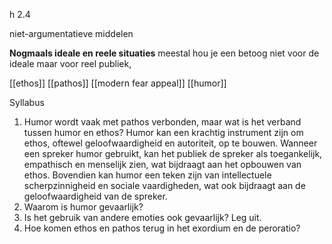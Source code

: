 h 2.4

niet-argumentatieve middelen

**Nogmaals ideale en reele situaties**
meestal hou je een betoog niet voor de ideale maar voor reel publiek,  

[[ethos]]
[[pathos]]
[[modern fear appeal]]
[[humor]]


Syllabus

1. Humor wordt vaak met pathos verbonden, maar wat is het verband tussen humor en ethos? 
Humor kan een krachtig instrument zijn om ethos, oftewel geloofwaardigheid en autoriteit, op te bouwen. Wanneer een spreker humor gebruikt, kan het publiek de spreker als toegankelijk, empathisch en menselijk zien, wat bijdraagt aan het opbouwen van ethos. Bovendien kan humor een teken zijn van intellectuele scherpzinnigheid en sociale vaardigheden, wat ook bijdraagt aan de geloofwaardigheid van de spreker.
2. Waarom is humor gevaarlijk? 
3. Is het gebruik van andere emoties ook gevaarlijk? Leg uit. 
4. Hoe komen ethos en pathos terug in het exordium en de peroratio?